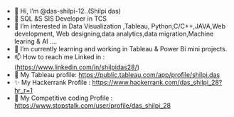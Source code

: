 - 👋 Hi, I’m @das-shilpi-12..(Shilpi das)
- 🌱 SQL &S SIS Developer in TCS
- 👀 I’m interested in Data Visualization ,Tableau, Python,C/C++,JAVA,Web development, Web designing,data analytics,data migration,Machine learing & AI ....
- 🌱 I’m currently learning and working in Tableau & Power Bi mini projects.
- 📫 How to reach me Linked in : (https://www.linkedin.com/in/shilpidas28/)
- 🎉 My Tableau profile: https://public.tableau.com/app/profile/shilpi.das
- ✨ My Hackerrank Profile : https://www.hackerrank.com/das_shilpi_28?hr_r=1
- 🎇 My Competitive coding Profile : https://www.stopstalk.com/user/profile/das_shilpi_28


<!---
das-shilpi-12/das-shilpi-12 is a ✨ special ✨ repository because its `README.md` (this file) appears on your GitHub profile.
You can click the Preview link to take a look at your changes.
--->
